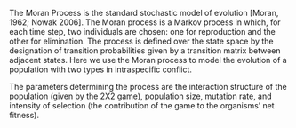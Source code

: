 The Moran Process is the standard stochastic model of evolution [Moran, 1962; Nowak 2006]. The Moran process is a Markov process in which, for each time step, two individuals are chosen: one for reproduction and the other for elimination. The process is defined over the state space by the designation of transition probabilities given by a transition matrix between adjacent states. Here we use the Moran process to model the evolution of a population with two types in intraspecific conflict.

The parameters determining the process are the interaction structure of the population (given by the 2X2 game), population size, mutation rate, and intensity of selection (the contribution of the game to the organisms’ net fitness). 

